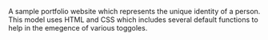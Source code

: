 A sample portfolio website which represents the unique identity of a person.
This model uses HTML and CSS which includes several default functions to help in the emegence of various toggoles.
